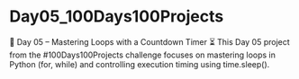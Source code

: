 # Day05_100Days100Projects
🔁 Day 05 – Mastering Loops with a Countdown Timer ⏳ This Day 05 project from the #100Days100Projects challenge focuses on mastering loops in Python (for, while) and controlling execution timing using time.sleep().
